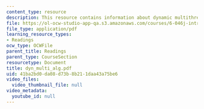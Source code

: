 ```yaml
---
content_type: resource
description: This resource contains information about dynamic multithreaded algorithms.
file: https://ol-ocw-studio-app-qa.s3.amazonaws.com/courses/6-046j-introduction-to-algorithms-sma-5503-fall-2005/41ba2bd0da08d73b8b211daa43a75be6_dyn_multi_alg.pdf
file_type: application/pdf
learning_resource_types:
- Readings
ocw_type: OCWFile
parent_title: Readings
parent_type: CourseSection
resourcetype: Document
title: dyn_multi_alg.pdf
uid: 41ba2bd0-da08-d73b-8b21-1daa43a75be6
video_files:
  video_thumbnail_file: null
video_metadata:
  youtube_id: null
---
```

